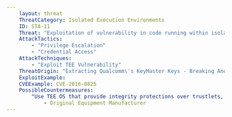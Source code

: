 ```yaml
---
    layout: threat
    ThreatCategory: Isolated Execution Environments
    ID: STA-11
    Threat: "Exploitation of vulnerability in code running within isolated environment, leading to the ability to access data stored in environment (e.g. crypto keys) or access data stored within the primary OS (e.g. Android, iOS) itself."
    AttackTactics:
        - "Privilege Escalation"
        - "Credential Access"
    AttackTechniques:
        - "Exploit TEE Vulnerability"
    ThreatOrigin: "Extracting Qualcomm\'s KeyMaster Keys - Breaking Android Full Disk Encryption [^209]"
    ExploitExample:
    CVEExample: CVE-2016-0825
    PossibleCountermeasures:
        "Use TEE OS that provide integrity protections over trustlets, such as verification of digital signatures on installed trustlets, such as Trusty OS. [^222]":
            - Original Equipment Manufacturer
---
```

